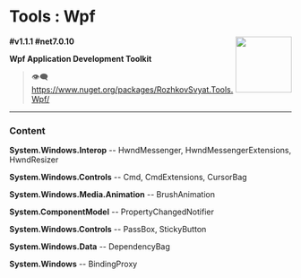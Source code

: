 # Tools : Wpf

<img align="right" width="100" height="100" src="https://github.com/rozhkovsvyat/Tools.RecipeFactory/assets/71471748/ba1a969f-e54f-46d5-8f7f-70aa6434e063">

**#v1.1.1 #net7.0.10**

**Wpf Application Development Toolkit**

> :eye_speech_bubble: https://www.nuget.org/packages/RozhkovSvyat.Tools.Wpf/

---

### Content

**System.Windows.Interop** -- HwndMessenger, HwndMessengerExtensions, HwndResizer

**System.Windows.Controls** -- Cmd, CmdExtensions, CursorBag
  
**System.Windows.Media.Animation** -- BrushAnimation
  
**System.ComponentModel** -- PropertyChangedNotifier

**System.Windows.Controls** -- PassBox, StickyButton
  
**System.Windows.Data** -- DependencyBag
  
**System.Windows** -- BindingProxy
